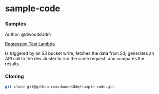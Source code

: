 # sample-code

### Samples

Author: @dwoodsUdm

[Regression Test Lambda](./blob/main/reg-check/main.go)

Is triggered by an S3 bucket write, fetches the data from S3, generates an API call to the dev cluster to run the same request, and compares the results.

### Cloning
```bash
git clone git@github.com:dwoodsUdm/sample-code.git
```


